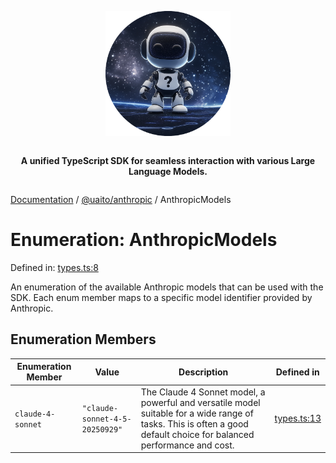 <div style="display:flex; flex-direction:column; align-items:center;">
<p align="center">
  <img src="../UAITO.png" alt="UAITO Logo" width="200"/>
</p>

<p align="center">
  <strong>A unified TypeScript SDK for seamless interaction with various Large Language Models.</strong>
</p>
</div>

[Documentation](README.md) / [@uaito/anthropic](@uaito.anthropic.md) / AnthropicModels

# Enumeration: AnthropicModels

Defined in: [types.ts:8](https://github.com/elribonazo/uaito/blob/196a16fe5e5b60bfd7ea97e89a09a17b4f97d7ed/packages/anthropic/src/types.ts#L8)

An enumeration of the available Anthropic models that can be used with the SDK.
Each enum member maps to a specific model identifier provided by Anthropic.

## Enumeration Members

| Enumeration Member | Value | Description | Defined in |
| ------ | ------ | ------ | ------ |
| <a id="claude-4-sonnet"></a> `claude-4-sonnet` | `"claude-sonnet-4-5-20250929"` | The Claude 4 Sonnet model, a powerful and versatile model suitable for a wide range of tasks. This is often a good default choice for balanced performance and cost. | [types.ts:13](https://github.com/elribonazo/uaito/blob/196a16fe5e5b60bfd7ea97e89a09a17b4f97d7ed/packages/anthropic/src/types.ts#L13) |

